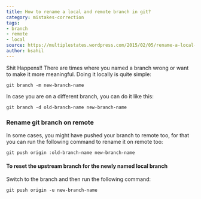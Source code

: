 ```yaml
---
title: How to rename a local and remote branch in git?
category: mistakes-correction
tags:
- branch
- remote
- local
source: https://multiplestates.wordpress.com/2015/02/05/rename-a-local-and-remote-branch-in-git/
author: bsahil
---
```


Shit Happens!! There are times where you named a branch wrong or want to make it more meaningful. Doing it locally is quite simple:

```shell
git branch -m new-branch-name
```

In case you are on a different branch, you can do it like this:

```shell
git branch -d old-branch-name new-branch-name
```

### Rename git branch on remote

In some cases, you might have pushed your branch to remote too, for that you can run the following command to rename it on remote too:

```shell
git push origin :old-branch-name new-branch-name
```

#### To reset the upstream branch for the newly named local branch

Switch to the branch and then run the following command:

```shell
git push origin -u new-branch-name
```
